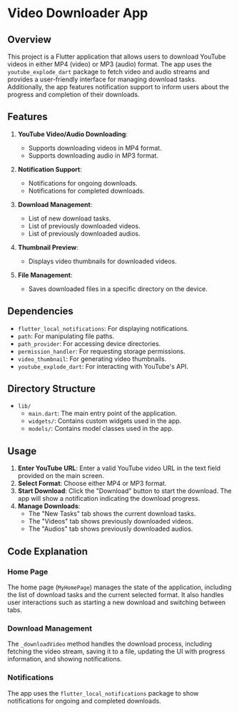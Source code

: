 # Video Downloader App

## Overview

This project is a Flutter application that allows users to download YouTube videos in either MP4 (video) or MP3 (audio) format. The app uses the `youtube_explode_dart` package to fetch video and audio streams and provides a user-friendly interface for managing download tasks. Additionally, the app features notification support to inform users about the progress and completion of their downloads.

## Features

1. **YouTube Video/Audio Downloading**: 
   - Supports downloading videos in MP4 format.
   - Supports downloading audio in MP3 format.

2. **Notification Support**:
   - Notifications for ongoing downloads.
   - Notifications for completed downloads.

3. **Download Management**:
   - List of new download tasks.
   - List of previously downloaded videos.
   - List of previously downloaded audios.

4. **Thumbnail Preview**: 
   - Displays video thumbnails for downloaded videos.

5. **File Management**: 
   - Saves downloaded files in a specific directory on the device.

## Dependencies

- `flutter_local_notifications`: For displaying notifications.
- `path`: For manipulating file paths.
- `path_provider`: For accessing device directories.
- `permission_handler`: For requesting storage permissions.
- `video_thumbnail`: For generating video thumbnails.
- `youtube_explode_dart`: For interacting with YouTube's API.


## Directory Structure

- `lib/`
  - `main.dart`: The main entry point of the application.
  - `widgets/`: Contains custom widgets used in the app.
  - `models/`: Contains model classes used in the app.

## Usage

1. **Enter YouTube URL**: Enter a valid YouTube video URL in the text field provided on the main screen.
2. **Select Format**: Choose either MP4 or MP3 format.
3. **Start Download**: Click the "Download" button to start the download. The app will show a notification indicating the download progress.
4. **Manage Downloads**: 
   - The "New Tasks" tab shows the current download tasks.
   - The "Videos" tab shows previously downloaded videos.
   - The "Audios" tab shows previously downloaded audios.

## Code Explanation

### Home Page
The home page (`MyHomePage`) manages the state of the application, including the list of download tasks and the current selected format. It also handles user interactions such as starting a new download and switching between tabs.

### Download Management
The `_downloadVideo` method handles the download process, including fetching the video stream, saving it to a file, updating the UI with progress information, and showing notifications.

### Notifications
The app uses the `flutter_local_notifications` package to show notifications for ongoing and completed downloads.

